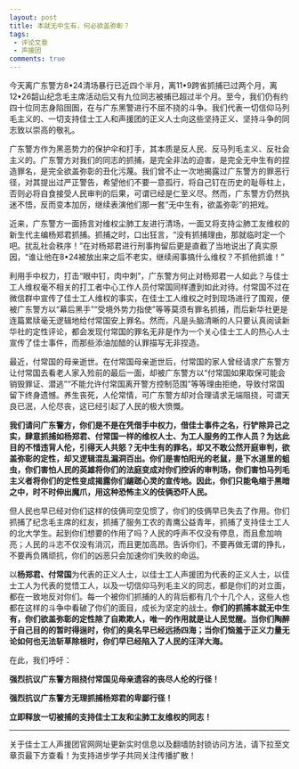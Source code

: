 ```yaml
---
layout: post
title: 本就无中生有，何必欲盖弥彰？
tags: 
 - 评论文章
 - 声援团
comments: true
---
```


今天离广东警方8•24清场暴行已近四个半月，离11•9跨省抓捕已过两个月，离12•26韶山纪念毛主席活动后又有九位同志被捕已超过半个月。至今，我们仍有约四十位同志身陷囹圄，在与广东黑警进行不屈不挠的斗争。我们代表一切信仰马列毛主义的、一切支持佳士工人和声援团的正义人士向这些坚持正义、坚持斗争的同志致以崇高的敬礼。

广东警方作为黑恶势力的保护伞和打手，其本质是反人民、反马列毛主义、反社会主义的。广东警方对我们的同志的抓捕，是完全非法的迫害，是完全无中生有的捏造罪名，是完全欲盖弥彰的丑化污蔑。我们曾不止一次地揭露过广东警方的罪恶行径，对其提出过严正警告，希望他们不要一意孤行，将自己钉在历史的耻辱柱上，否则必将自食接受人民审判的后果，可谓已经是仁至义尽。然而，广东警方仍然执迷不悟，反而变本加厉，继续表演他们那一套“无中生有，欲盖弥彰”的把戏。

近来，广东警方一面扬言对维权尘肺工友进行清场，一面又将支持尘肺工友维权的新生代主编杨郑君抓捕。抓捕之时，口出狂言，“没有抓捕理由，那就临时定一个吧。扰乱社会秩序！”在对杨郑君进行刑事拘留后更是直截了当地说出了真实原因，“谁让他在8•24被放出来之后不老实，继续闹事搞什么维权？不抓他抓谁！”

利用手中权力，打击“眼中钉，肉中刺”，广东警方何止对杨郑君一人如此？与佳士工人维权毫不相关的打工者中心工作人员付常国同样遭到如此对待。付常国不过在微信群中宣传了佳士工人维权的事实，在佳士工人维权之时到现场进行了围观，便被广东警方以“幕后黑手”“受境外势力指使”等等莫须有罪名抓捕，而后新华社更是连篇累牍毫无逻辑地给付常国安上罪名。然而，凡是头脑清晰的人只要认真阅读新华社的定性评论，都会发现付常国的罪名无非是作为一个关心佳士工人的热心人士宣传了佳士事件，而那些添油加醋的认罪描写无非捏造。

最近，付常国的母亲逝世。在付常国母亲逝世后，付常国的家人曾经请求广东警方让付常国去看老人家入殓前的最后一面，却被广东警方以“付常国如果取保可能会销毁罪证、潜逃”“不能允许付常国离开警方控制范围”等等理由拒绝，导致付常国留下终身遗憾。养生丧死，人伦常情，可广东警方却对合理请求无端阻挠，可谓天良已泯，人伦尽丧，这已经引起了人民的极大愤慨。

<strong>我们请问广东警方，你们是不是在凭借手中权力，借佳士事件之名，行铲除异己之实，肆意抓捕如杨郑君、付常国一样的维权人士、为工人服务的工作人员？为达此目的不惜违背人伦，引得天人共怒？无中生有的罪名，却又不敢公然开庭审判，欲盖弥彰的定性，却又逻辑混乱漏洞百出。你们是害怕阳光的老鼠，是下水道里的蛆虫，你们害怕人民的英雄将你们的法庭变成对你们控诉的审判场，你们害怕马列毛主义者将你们的定性变成揭露你们龌蹉心灵的宣传地。因此，你们只能龟缩于黑暗之中，时不时伸出魔爪，用这种恐怖主义的伎俩恐吓人民。</strong>

但人民也早已经对你们这样的伎俩司空见惯了，你们的伎俩早已失去了作用。你们抓捕了纪念毛主席的红友，抓捕了服务工农的青鹰公益青年，抓捕了支持佳士工人的北大学生。起到你们想要的作用了吗？人民的呼声不仅没有停息，而且愈加响亮；人民的斗志不仅没有消沉，而且更加高昂。告诉你们，不要再做无谓的挣扎，不要再负隅顽抗，你们的凶恶只会加速你们失败的命运。

以**杨郑君、付常国**为代表的正义人士，以佳士工人声援团为代表的正义人士，以佳士工人为代表的觉悟工人，以及一切信仰马列毛主义的同志，都是你们的对立面，都在一致地反对你们。每一个被你们抓捕的人的背后都有几个十几个人，这些人也都在这样的斗争中看破了你们的面目，成长为坚定的战士。**你们的抓捕本就无中生有，你们欲盖弥彰的定性除了自欺欺人，唯一的作用就是让人民觉醒。当你们陶醉于自己目的的暂时得逞时，你们的臭名早已经远扬四海；当你们恼羞于正义力量无论如何也无法斩草除根时，你们早已经陷入了人民的汪洋大海。**

在此，我们呼吁：

**强烈抗议广东警方阻挠付常国见母亲遗容的丧尽人伦的行径！**

**强烈抗议广东警方无理抓捕杨郑君的卑鄙行径！**

**立即释放一切被捕的支持佳士工友和尘肺工友维权的同志！**

---
关于佳士工人声援团官网网址更新实时信息以及翻墙防封锁访问方法，请下拉至文章页最下方查看！为支持进步学子共同关注传播扩散！
